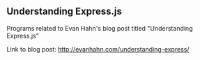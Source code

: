 ## Understanding Express.js

Programs related to Evan Hahn's blog post titled "Understanding Express.js"

Link to blog post: http://evanhahn.com/understanding-express/
